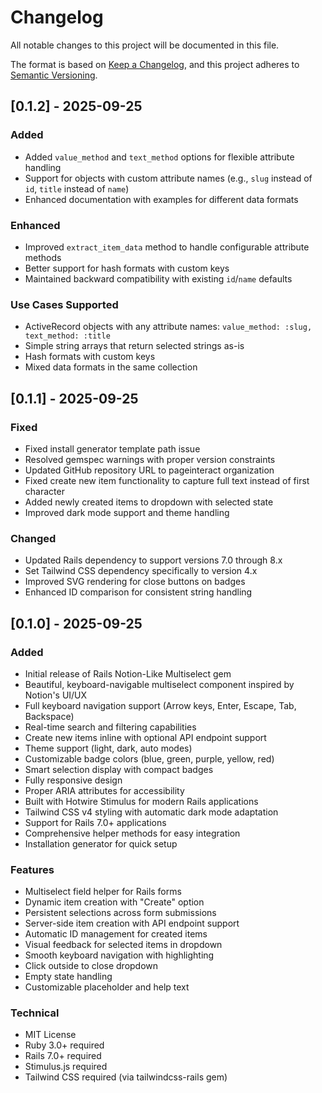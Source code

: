 # Changelog

All notable changes to this project will be documented in this file.

The format is based on [Keep a Changelog](https://keepachangelog.com/en/1.0.0/),
and this project adheres to [Semantic Versioning](https://semver.org/spec/v2.0.0.html).

## [0.1.2] - 2025-09-25

### Added
- Added `value_method` and `text_method` options for flexible attribute handling
- Support for objects with custom attribute names (e.g., `slug` instead of `id`, `title` instead of `name`)
- Enhanced documentation with examples for different data formats

### Enhanced
- Improved `extract_item_data` method to handle configurable attribute methods
- Better support for hash formats with custom keys
- Maintained backward compatibility with existing `id`/`name` defaults

### Use Cases Supported
- ActiveRecord objects with any attribute names: `value_method: :slug, text_method: :title`
- Simple string arrays that return selected strings as-is
- Hash formats with custom keys
- Mixed data formats in the same collection

## [0.1.1] - 2025-09-25

### Fixed
- Fixed install generator template path issue
- Resolved gemspec warnings with proper version constraints
- Updated GitHub repository URL to pageinteract organization
- Fixed create new item functionality to capture full text instead of first character
- Added newly created items to dropdown with selected state
- Improved dark mode support and theme handling

### Changed
- Updated Rails dependency to support versions 7.0 through 8.x
- Set Tailwind CSS dependency specifically to version 4.x
- Improved SVG rendering for close buttons on badges
- Enhanced ID comparison for consistent string handling

## [0.1.0] - 2025-09-25

### Added
- Initial release of Rails Notion-Like Multiselect gem
- Beautiful, keyboard-navigable multiselect component inspired by Notion's UI/UX
- Full keyboard navigation support (Arrow keys, Enter, Escape, Tab, Backspace)
- Real-time search and filtering capabilities
- Create new items inline with optional API endpoint support
- Theme support (light, dark, auto modes)
- Customizable badge colors (blue, green, purple, yellow, red)
- Smart selection display with compact badges
- Fully responsive design
- Proper ARIA attributes for accessibility
- Built with Hotwire Stimulus for modern Rails applications
- Tailwind CSS v4 styling with automatic dark mode adaptation
- Support for Rails 7.0+ applications
- Comprehensive helper methods for easy integration
- Installation generator for quick setup

### Features
- Multiselect field helper for Rails forms
- Dynamic item creation with "Create" option
- Persistent selections across form submissions
- Server-side item creation with API endpoint support
- Automatic ID management for created items
- Visual feedback for selected items in dropdown
- Smooth keyboard navigation with highlighting
- Click outside to close dropdown
- Empty state handling
- Customizable placeholder and help text

### Technical
- MIT License
- Ruby 3.0+ required
- Rails 7.0+ required
- Stimulus.js required
- Tailwind CSS required (via tailwindcss-rails gem)

